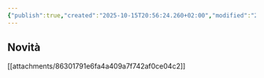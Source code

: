 ```yaml
---
{"publish":true,"created":"2025-10-15T20:56:24.260+02:00","modified":"2025-10-15T20:56:24.261+02:00","cssclasses":""}
---
```



## Novità

[[attachments/86301791e6fa4a409a7f742af0ce04c2]]